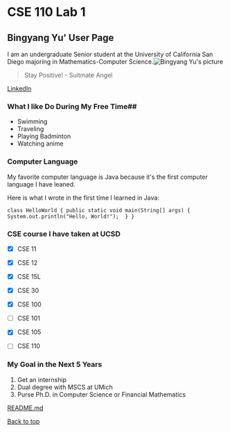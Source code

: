 # CSE 110 Lab 1

## Bingyang Yu' User Page ##

I am an undergraduate Senior student at the University of California San Diego majoring in Mathematics-Computer Science.![Bingyang Yu's picture](https://today.ucsd.edu/news_uploads/img-primary-Geisel-UCSanDiego-ErikJepsen-090922.jpg)

> Stay Positive! - Suitmate Angel

[LinkedIn](https://www.linkedin.com/in/bingyang-yu-277943195/)

### What I like Do During My Free Time##
+ Swimming
+ Traveling
+ Playing Badminton
+ Watching anime

### Computer Language ###
My favorite computer language is Java because it's the first computer language I have leaned.

Here is what I wrote in the first time I learned in Java:

`class HelloWorld {
    public static void main(String[] args) {
        System.out.println("Hello, World!"); 
    }
}`


### CSE course I have taken at UCSD ###
- [X] CSE 11
- [X] CSE 12
- [X] CSE 15L
- [X] CSE 30
- [X] CSE 100
- [ ] CSE 101
- [X] CSE 105
- [ ] CSE 110


### My Goal in the Next 5 Years ###
1. Get an internship
2. Dual degree with MSCS at UMich
3. Purse Ph.D. in Computer Science or Financial Mathematics

[README.md](https://github.com/8YBY8sd/CSE110Lab1/blob/main/README.md)

[Back to top](https://github.com/8YBY8sd/CSE110Lab1/blob/main/index.md#who-i-am)